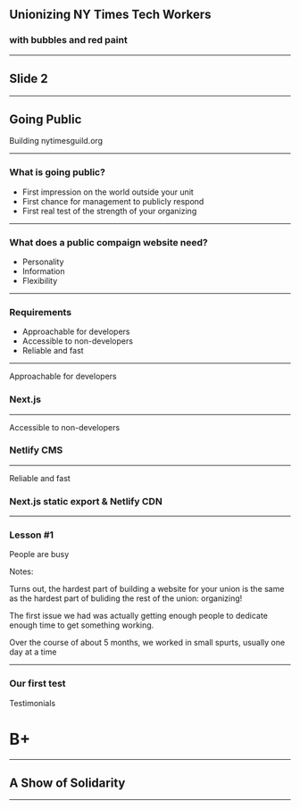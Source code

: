 ## Unionizing NY Times Tech Workers

### with bubbles and red paint

<!-- .slide: data-background="#ff4040" -->

---

## Slide 2

---

## Going Public

Building nytimesguild.org

<!-- .slide: data-background="#ff4040" -->

---

### What is going public?

- First impression on the world outside your unit
  <!-- .element: class="fragment" -->
- First chance for management to publicly respond
  <!-- .element: class="fragment" -->
- First real test of the strength of your organizing
  <!-- .element: class="fragment" -->

<!-- .slide: data-auto-animate -->

---

### What does a public compaign website need?

- Personality <!-- .element: class="fragment" -->
- Information <!-- .element: class="fragment" -->
- Flexibility <!-- .element: class="fragment" -->

---

### Requirements

- Approachable for developers <!-- .element: class="fragment" -->
- Accessible to non-developers <!-- .element: class="fragment" -->
- Reliable and fast <!-- .element: class="fragment" -->

---

Approachable for developers

### Next.js

---

Accessible to non-developers

### Netlify CMS

---

Reliable and fast

### Next.js static export & Netlify CDN

---

### Lesson #1

People are busy

Notes:

Turns out, the hardest part of building a website for your union is the same as
the hardest part of buliding the rest of the union: organizing!

The first issue we had was actually getting enough people to dedicate enough
time to get something working.

Over the course of about 5 months, we worked in small spurts, usually one day at
a time

---

### Our first test

Testimonials

# B+

<!-- Gonna keep going here, just taking a break for now -->

---

## A Show of Solidarity

<!-- .slide: data-background="#ff4040" -->

---
